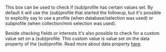 This box can be used to check if (sub)profile has certain values set. By
default it will use the (sub)profile that started the followup, but it's
possible to explicitly say to use a profile (when database/selection was
used) or subprofile (when collection/mini selection was used).

Beside checking fields or interests it's also possible to check for
a custom value set on a (sub)profile. This custom value is value set on
the data property of the (sub)profile. Read more about data property [here](https://www.copernica.com/en/documentation/followups-scripting-data).
